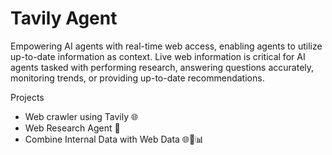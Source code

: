 # Tavily Agent

Empowering AI agents with real-time web access, enabling agents to utilize up-to-date information as context. Live web information is critical for AI agents tasked with performing research, answering questions accurately, monitoring trends, or providing up-to-date recommendations.

Projects
- Web crawler using Tavily 🌐
- Web Research Agent 🧙
- Combine Internal Data with Web Data 🌐🤝📊
